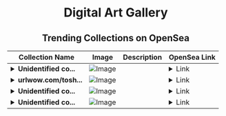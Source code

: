 <div align="center">

# Digital Art Gallery

## Trending Collections on OpenSea

| Collection Name                       | Image                                                                                     | Description                       | OpenSea Link                                                                                          |
|---------------------------------------|-------------------------------------------------------------------------------------------|-----------------------------------|--------------------------------------------------------------------------------------------------------|
| **<details><summary>Unidentified co...</summary>Unidentified contract ffb9876f-0e94-4992-8ab7-1a97f6d5bd7b</details>** | ![Image](https://i.seadn.io/s/raw/files/7bcffd5e974c148aaba93cda878384a5.png?w=500&auto=format?w=200&auto=format) |  | <details><summary>Link</summary>[Unidentified contract ffb9876f-0e94-4992-8ab7-1a97f6d5bd7b](https://opensea.io/collection/unidentified-contract-ffb9876f-0e94-4992-8ab7-1a97)</details> |
| **<details><summary>urlwow.com/tosh...</summary>urlwow.com/toshi $TOSHI DROP</details>** | ![Image](https://i.seadn.io/s/raw/files/8f6d80ffcbaf7f5266131652fd05468d.jpg?w=500&auto=format?w=200&auto=format) |  | <details><summary>Link</summary>[urlwow.com/toshi $TOSHI DROP](https://opensea.io/collection/urlwow-com-toshi-toshi-drop-438)</details> |
| **<details><summary>Unidentified co...</summary>Unidentified contract 96e2e754-dd86-4f81-8656-1342e08da395</details>** | ![Image](https://i.seadn.io/s/raw/files/7bcffd5e974c148aaba93cda878384a5.png?w=500&auto=format?w=200&auto=format) |  | <details><summary>Link</summary>[Unidentified contract 96e2e754-dd86-4f81-8656-1342e08da395](https://opensea.io/collection/unidentified-contract-96e2e754-dd86-4f81-8656-1342)</details> |
| **<details><summary>Unidentified co...</summary>Unidentified contract f14804a2-af18-424b-ab5a-64cb1c6f384a</details>** | ![Image](https://i.seadn.io/s/raw/files/7bcffd5e974c148aaba93cda878384a5.png?w=500&auto=format?w=200&auto=format) |  | <details><summary>Link</summary>[Unidentified contract f14804a2-af18-424b-ab5a-64cb1c6f384a](https://opensea.io/collection/unidentified-contract-f14804a2-af18-424b-ab5a-64cb)</details> |

</div>